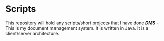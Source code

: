 # Scripts
This repository will hold any scripts/short projects that I have done
***DMS*** - This is my document management system. It is written in Java. It is a client/server architecture. 